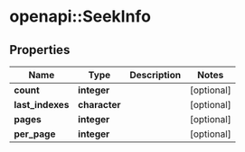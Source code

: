 # openapi::SeekInfo


## Properties
Name | Type | Description | Notes
------------ | ------------- | ------------- | -------------
**count** | **integer** |  | [optional] 
**last_indexes** | **character** |  | [optional] 
**pages** | **integer** |  | [optional] 
**per_page** | **integer** |  | [optional] 


